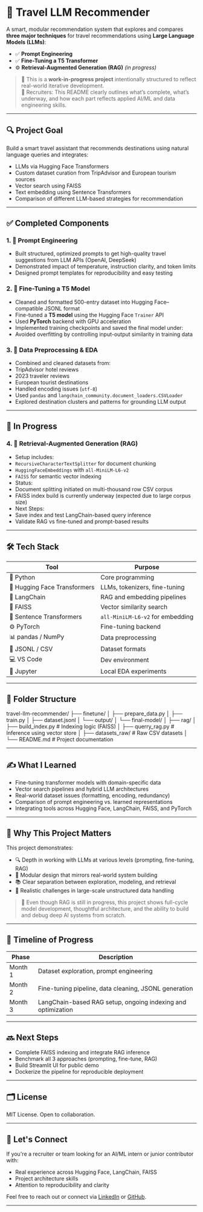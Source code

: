 # 🧠 Travel LLM Recommender

A smart, modular recommendation system that explores and compares **three major techniques** for travel recommendations using **Large Language Models (LLMs)**:

- ✅ **Prompt Engineering**
- ✅ **Fine-Tuning a T5 Transformer**
- ⚙️ **Retrieval-Augmented Generation (RAG)** *(in progress)*

> 🚧 This is a **work-in-progress project** intentionally structured to reflect real-world iterative development.  
> 💼 Recruiters: This README clearly outlines what’s complete, what’s underway, and how each part reflects applied AI/ML and data engineering skills.

---

## 🔍 Project Goal

Build a smart travel assistant that recommends destinations using natural language queries and integrates:

- LLMs via Hugging Face Transformers  
- Custom dataset curation from TripAdvisor and European tourism sources  
- Vector search using FAISS  
- Text embedding using Sentence Transformers  
- Comparison of different LLM-based strategies for recommendation

---

## ✅ Completed Components

### 1. 🔧 Prompt Engineering

- Built structured, optimized prompts to get high-quality travel suggestions from LLM APIs (OpenAI, DeepSeek)
- Demonstrated impact of temperature, instruction clarity, and token limits
- Designed prompt templates for reproducibility and easy testing

### 2. 🧪 Fine-Tuning a T5 Model

- Cleaned and formatted 500-entry dataset into Hugging Face–compatible JSONL format
- Fine-tuned a **T5 model** using the Hugging Face `Trainer` API
- Used **PyTorch** backend with GPU acceleration
- Implemented training checkpoints and saved the final model under:
- Avoided overfitting by controlling input-output similarity in training data

### 3. 📁 Data Preprocessing & EDA

- Combined and cleaned datasets from:
- TripAdvisor hotel reviews
- 2023 traveler reviews
- European tourist destinations
- Handled encoding issues (`utf-8`)
- Used `pandas` and `langchain_community.document_loaders.CSVLoader`
- Explored destination clusters and patterns for grounding LLM output

---

## 🚧 In Progress

### 4. 🔄 Retrieval-Augmented Generation (RAG)

- Setup includes:
- `RecursiveCharacterTextSplitter` for document chunking
- `HuggingFaceEmbeddings` with `all-MiniLM-L6-v2`
- `FAISS` for semantic vector indexing
- Status:
- Document splitting initiated on multi-thousand row CSV corpus
- FAISS index build is currently underway (expected due to large corpus size)
- Next Steps:
- Save index and test LangChain-based query inference
- Validate RAG vs fine-tuned and prompt-based results

---

## 🛠️ Tech Stack

| Tool | Purpose |
|------|---------|
| 🐍 Python | Core programming |
| 🧠 Hugging Face Transformers | LLMs, tokenizers, fine-tuning |
| 🔗 LangChain | RAG and embedding pipelines |
| 🧮 FAISS | Vector similarity search |
| 🧬 Sentence Transformers | `all-MiniLM-L6-v2` for embedding |
| ⚙️ PyTorch | Fine-tuning backend |
| 📊 pandas / NumPy | Data preprocessing |
| 📁 JSONL / CSV | Dataset formats |
| 💻 VS Code | Dev environment |
| 🧪 Jupyter | Local EDA experiments |

---

## 📁 Folder Structure
travel-llm-recommender/
├── finetune/
│ ├── prepare_data.py
│ ├── train.py
│ ├── dataset.jsonl
│ └── output/
│ └── final-model/
│
├── rag/
│ ├── build_index.py # Indexing logic (FAISS)
│ ├── querry_rag.py # Inference using vector store
│
├── datasets_raw/ # Raw CSV datasets
│
└── README.md # Project documentation


---

## ✍️ What I Learned

- Fine-tuning transformer models with domain-specific data
- Vector search pipelines and hybrid LLM architectures
- Real-world dataset issues (formatting, encoding, redundancy)
- Comparison of prompt engineering vs. learned representations
- Integrating tools across Hugging Face, LangChain, FAISS, and PyTorch

---

## 📌 Why This Project Matters

This project demonstrates:

- 🔍 Depth in working with LLMs at various levels (prompting, fine-tuning, RAG)
- 🧱 Modular design that mirrors real-world system building
- 📚 Clear separation between exploration, modeling, and retrieval
- 🧩 Realistic challenges in large-scale unstructured data handling

> 🧠 Even though RAG is still in progress, this project shows full-cycle model development, thoughtful architecture, and the ability to build and debug deep AI systems from scratch.

---

## 📅 Timeline of Progress

| Phase | Description |
|-------|-------------|
| Month 1 | Dataset exploration, prompt engineering |
| Month 2 | Fine-tuning pipeline, data cleaning, JSONL generation |
| Month 3 | LangChain-based RAG setup, ongoing indexing and optimization |

---

## 🔜 Next Steps

- Complete FAISS indexing and integrate RAG inference  
- Benchmark all 3 approaches (prompting, fine-tune, RAG)  
- Build Streamlit UI for public demo  
- Dockerize the pipeline for reproducible deployment

---

## 🗂️ License

MIT License. Open to collaboration.

---

## 🤝 Let's Connect

If you're a recruiter or team looking for an AI/ML intern or junior contributor with:
- Real experience across Hugging Face, LangChain, FAISS
- Project architecture skills
- Attention to reproducibility and clarity

Feel free to reach out or connect via [LinkedIn](#) or [GitHub](#).

---

